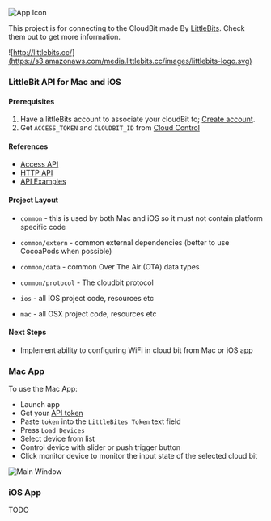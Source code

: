 ![App Icon](https://raw.githubusercontent.com/yepher/littlebits/master/mac/LittleBits/LittleBits/Images.xcassets/AppIcon.appiconset/icon_128x128.png)

This project is for connecting to the CloudBit made By [LittleBits](http://littlebitscloud.cc). Check them out to get more information.

![http://littlebits.cc/](https://s3.amazonaws.com/media.littlebits.cc/images/littlebits-logo.svg)

### LittleBit API for Mac and iOS

#### Prerequisites
1. Have a littleBits account to associate your cloudBit to; [Create account](https://littlebits.cc/signup).
2. Get `ACCESS_TOKEN` and `CLOUDBIT_ID` from [Cloud Control](control.littlebitscloud.cc)

#### References

* [Access API](http://developer.littlebitscloud.cc/access) 
* [HTTP API](http://developer.littlebitscloud.cc/api-http)
* [API Examples](https://github.com/littlebits/cloud-api-lessons)

#### Project Layout

* `common` - this is used by both Mac and iOS so it must not contain platform specific code
* `common/extern` - common external dependencies (better to use CocoaPods when possible)
* `common/data` - common Over The Air (OTA) data types
* `common/protocol` - The cloudbit protocol

* `ios` - all IOS project code, resources etc
* `mac` - all OSX project code, resources etc

#### Next Steps

* Implement ability to configuring WiFi in cloud bit from Mac or iOS app


### Mac App

To use the Mac App:
* Launch app
* Get your [API token](http://developer.littlebitscloud.cc/access)
* Paste `token` into the `LittleBites Token` text field
* Press `Load Devices`
* Select device from list
* Control device with slider or push trigger button
* Click monitor device to monitor the input state of the selected cloud bit

![Main Window](https://raw.githubusercontent.com/yepher/littlebits/master/design/screen/mainScreen.png)

### iOS App

TODO